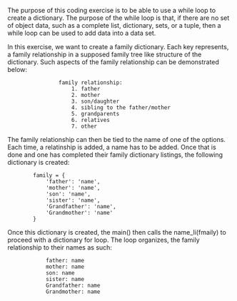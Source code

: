 The purpose of this coding exercise is to be able to use a while loop to create a dictionary. The purpose of the while loop is that, if there are no set of object data, such as a complete list, dictionary, sets, or a tuple, then a while loop can be used to add data into a data set. 

In this exercise, we want to create a family dictionary. Each key represents, a family relationship in a supposed family tree like structure of the dictionary. Such aspects of the family relationship can be demonstrated below:

                    family relationship:
                        1. father
                        2. mother
                        3. son/daughter
                        4. sibling to the father/mother
                        5. grandparents
                        6. relatives
                        7. other

The family relationship can then be tied to the name of one of the options. Each time, a relatinship is added, a name has to be added. Once that is done and one has completed their family dictionary listings, the following dictionary is created:

            family = {
                'father': 'name', 
                'mother': 'name', 
                'son': 'name', 
                'sister': 'name', 
                'Grandfather': 'name', 
                'Grandmother': 'name'
            }

Once this dictionary is created, the main() then calls the name_li(fmaily) to proceed with a dictionary for loop. The loop organizes, the family relationship to their names as such:

                father: name 
                mother: name 
                son: name 
                sister: name 
                Grandfather: name 
                Grandmother: name
